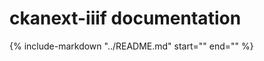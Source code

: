 # ckanext-iiif documentation

{%
    include-markdown "../README.md"
    start="<!--overview-start-->"
    end="<!--overview-end-->"
%}
